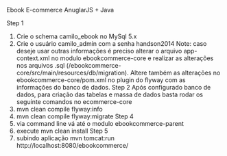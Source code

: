 
Ebook E-commerce AnuglarJS + Java 

Step 1 
1.	Crie o schema camilo_ebook no MySql 5.x
2.	Crie o usuário camilo_admin com a senha handson2014 
Note: caso deseje  usar outras informações é preciso alterar o arquivo app-context.xml no modulo ebookcommerce-core e realizar as alterações nos arquivos .sql (/ebookcommerce-core/src/main/resources/db/migration). Altere também as alterações no ebookcommerce-core/pom.xml   no plugin do flyway com as informações do banco de dados.
Step 2 
Após configurado banco de dados,  para criação das tabelas e massa de dados  basta rodar os seguinte comandos no ecommerce-core
1.	mvn  clean compile flyway:info
2.	mvn  clean compile flyway:migrate
Step 4 
1.	via command line vá até o modulo ebookcommerce-parent 
2.	execute mvn clean install 
Step 5 
1.	subindo aplicação mvn tomcat:run 
http://localhost:8080/ebookcommerce/


